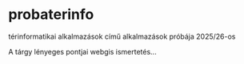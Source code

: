 # probaterinfo
térinformatikai alkalmazások című alkalmazások próbája 2025/26-os

A tárgy lényeges pontjai
webgis ismertetés...

